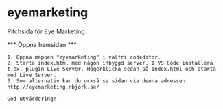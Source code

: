 # eyemarketing
Pitchsida för Eye Marketing

*** Öppna hemsidan ***

    1. Öppna mappen "eyemarketing" i valfri codeditor.
    2. Starta index.html med någon inbyggd server. I VS Code installera t.ex. plugin Live Server. Högerklicka sedan på index.html och starta med Live Server.
    3. Som alternativ kan du också se sidan via denna adressen:
    http://eyemarketing.nbjork.se/

    God utvärdering!

